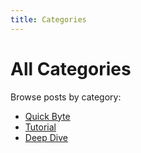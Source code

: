 ```yaml
---
title: Categories  
---
```


# All Categories

Browse posts by category:

- [Quick Byte](blog/category/quick-byte/)
- [Tutorial](blog/category/tutorial/)
- [Deep Dive](blog/category/deep-dive/)
